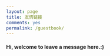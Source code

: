 ```yaml
---
layout: page
title: 友情链接
comments: yes
permalink: /guestbook/
---
```

#### Hi, welcome to leave a message here.:)
